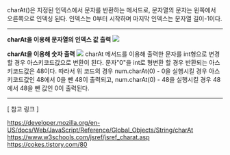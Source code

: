 charAt()은 지정된 인덱스에서 문자를 반환하는 메서드로, 문자열의 문자는 왼쪽에서 오른쪽으로 인덱싱 된다.
인덱스는 0부터 시작하며 마지막 인덱스는 문자열 길이-1이다.

------------

**charAt을 이용해 문자열의 인덱스 값 출력**
![](https://img1.daumcdn.net/thumb/R1280x0/?scode=mtistory2&fname=https%3A%2F%2Fblog.kakaocdn.net%2Fdn%2FKuefC%2FbtrCp6JqziG%2FavKu2EBk5MI5W6dc513oi0%2Fimg.png)


**charAt을 이용해 숫자 출력**
![](https://img1.daumcdn.net/thumb/R1280x0/?scode=mtistory2&fname=https%3A%2F%2Fblog.kakaocdn.net%2Fdn%2FdxQ8Gn%2FbtrCrQeMYZJ%2FLEPVx2jZkeKSIMZTYDMpD0%2Fimg.png)
charAt 메서드를 이용해 출력한 문자를 int형으로 변경할 경우 아스키코드값으로 변환이 된다.
문자"0"을 int로 형변환 할 경우 반환되는 아스키코드값은 48이다.
따라서 위 코드의 경우 num.charAt(0) - 0을 실행시킬 경우 아스키코드값인 48에서 0을 뺀 48이 출력되고,
num.charAt(0) - 48을 실행시킬 경우 48에서 48을 뺀 값인 0이 출력된다.

------------

[ 참고 링크 ]

https://developer.mozilla.org/en-US/docs/Web/JavaScript/Reference/Global_Objects/String/charAt
https://www.w3schools.com/jsref/jsref_charat.asp
https://cokes.tistory.com/80
